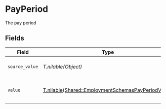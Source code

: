 # PayPeriod

The pay period


## Fields

| Field                                                                                                        | Type                                                                                                         | Required                                                                                                     | Description                                                                                                  | Example                                                                                                      |
| ------------------------------------------------------------------------------------------------------------ | ------------------------------------------------------------------------------------------------------------ | ------------------------------------------------------------------------------------------------------------ | ------------------------------------------------------------------------------------------------------------ | ------------------------------------------------------------------------------------------------------------ |
| `source_value`                                                                                               | *T.nilable(Object)*                                                                                          | :heavy_minus_sign:                                                                                           | The source value of the pay period.                                                                          | Hour                                                                                                         |
| `value`                                                                                                      | [T.nilable(Shared::EmploymentSchemasPayPeriodValue)](../../models/shared/employmentschemaspayperiodvalue.md) | :heavy_minus_sign:                                                                                           | The pay period of the job postings.                                                                          | hour                                                                                                         |